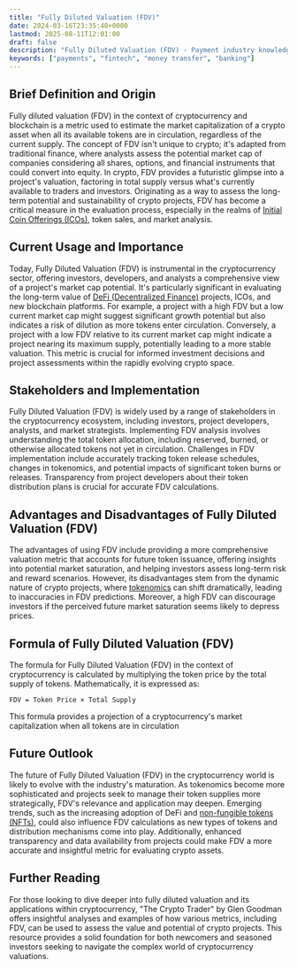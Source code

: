 ```yaml
---
title: "Fully Diluted Valuation (FDV)"
date: 2024-03-16T23:35:40+0000
lastmod: 2025-08-11T12:01:00
draft: false
description: "Fully Diluted Valuation (FDV) - Payment industry knowledge and insights"
keywords: ["payments", "fintech", "money transfer", "banking"]
---
```


## Brief Definition and Origin

Fully diluted valuation (FDV) in the context of cryptocurrency and blockchain is a metric used to estimate the market capitalization of a crypto asset when all its available tokens are in circulation, regardless of the current supply. The concept of FDV isn't unique to crypto; it's adapted from traditional finance, where analysts assess the potential market cap of companies considering all shares, options, and financial instruments that could convert into equity. In crypto, FDV provides a futuristic glimpse into a project's valuation, factoring in total supply versus what's currently available to traders and investors. Originating as a way to assess the long-term potential and sustainability of crypto projects, FDV has become a critical measure in the evaluation process, especially in the realms of [Initial Coin Offerings (ICOs)](https://faisalkhan.com/learn/explainers/initial-coin-offering-ico/), token sales, and market analysis.

## Current Usage and Importance

Today, Fully Diluted Valuation (FDV) is instrumental in the cryptocurrency sector, offering investors, developers, and analysts a comprehensive view of a project's market cap potential. It's particularly significant in evaluating the long-term value of [DeFi (Decentralized Finance)](https://faisalkhan.com/learn/explainers/decentralized-finance-defi/) projects, ICOs, and new blockchain platforms. For example, a project with a high FDV but a low current market cap might suggest significant growth potential but also indicates a risk of dilution as more tokens enter circulation. Conversely, a project with a low FDV relative to its current market cap might indicate a project nearing its maximum supply, potentially leading to a more stable valuation. This metric is crucial for informed investment decisions and project assessments within the rapidly evolving crypto space.

## Stakeholders and Implementation

Fully Diluted Valuation (FDV) is widely used by a range of stakeholders in the cryptocurrency ecosystem, including investors, project developers, analysts, and market strategists. Implementing FDV analysis involves understanding the total token allocation, including reserved, burned, or otherwise allocated tokens not yet in circulation. Challenges in FDV implementation include accurately tracking token release schedules, changes in tokenomics, and potential impacts of significant token burns or releases. Transparency from project developers about their token distribution plans is crucial for accurate FDV calculations.

## Advantages and Disadvantages of Fully Diluted Valuation (FDV)

The advantages of using FDV include providing a more comprehensive valuation metric that accounts for future token issuance, offering insights into potential market saturation, and helping investors assess long-term risk and reward scenarios. However, its disadvantages stem from the dynamic nature of crypto projects, where [tokenomics](https://faisalkhan.com/learn/explainers/tokenomics/) can shift dramatically, leading to inaccuracies in FDV predictions. Moreover, a high FDV can discourage investors if the perceived future market saturation seems likely to depress prices.

## Formula of Fully Diluted Valuation (FDV)

The formula for Fully Diluted Valuation (FDV) in the context of cryptocurrency is calculated by multiplying the token price by the total supply of tokens. Mathematically, it is expressed as:

`FDV = Token Price × Total Supply`

This formula provides a projection of a cryptocurrency's market capitalization when all tokens are in circulation

## Future Outlook

The future of Fully Diluted Valuation (FDV) in the cryptocurrency world is likely to evolve with the industry's maturation. As tokenomics become more sophisticated and projects seek to manage their token supplies more strategically, FDV's relevance and application may deepen. Emerging trends, such as the increasing adoption of DeFi and [non-fungible tokens (NFTs)](https://faisalkhan.com/learn/explainers/nft-non-fungible-tokens/), could also influence FDV calculations as new types of tokens and distribution mechanisms come into play. Additionally, enhanced transparency and data availability from projects could make FDV a more accurate and insightful metric for evaluating crypto assets.

## Further Reading

For those looking to dive deeper into fully diluted valuation and its applications within cryptocurrency, "The Crypto Trader" by Glen Goodman offers insightful analyses and examples of how various metrics, including FDV, can be used to assess the value and potential of crypto projects. This resource provides a solid foundation for both newcomers and seasoned investors seeking to navigate the complex world of cryptocurrency valuations.